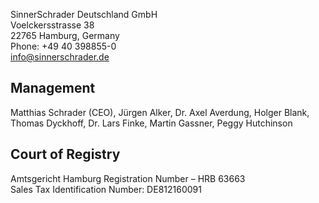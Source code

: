 SinnerSchrader Deutschland GmbH<br/>
Voelckersstrasse 38<br/>
22765 Hamburg, Germany<br/>
Phone: +49 40 398855-0<br/>
info@sinnerschrader.de


## Management
Matthias Schrader (CEO), Jürgen Alker, Dr. Axel Averdung, Holger Blank, Thomas Dyckhoff, Dr. Lars Finke, Martin Gassner, Peggy Hutchinson


## Court of Registry
Amtsgericht Hamburg Registration Number – HRB 63663<br/>
Sales Tax Identification Number: DE812160091
